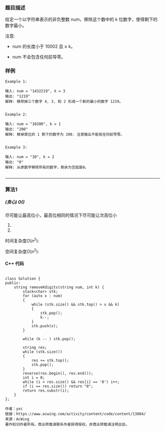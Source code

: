 ### 题目描述

给定一个以字符串表示的非负整数 num，移除这个数中的 k 位数字，使得剩下的数字最小。

注意:

- num 的长度小于 10002 且 ≥ k。

- num 不会包含任何前导零。


### 样例

```
Example 1:

输入: num = "1432219", k = 3
输出: "1219"
解释: 移除掉三个数字 4, 3, 和 2 形成一个新的最小的数字 1219。


Example 2:

输入: num = "10200", k = 1
输出: "200"
解释: 移掉首位的 1 剩下的数字为 200. 注意输出不能有任何前导零。


Example 3:

输入: num = "10", k = 2
输出: "0"
解释: 从原数字移除所有的数字，剩余为空就是0。


```


----------

### 算法1
##### (贪心) $O()$

尽可能让最高位小，最高位相同的情况下尽可能让次高位小

1.
2.


时间复杂度$O(n^2)$:

空间复杂度$O(n^2)$:



#### C++ 代码
```

class Solution {
public:
    string removeKdigits(string num, int k) {
        stack<char> stk;
        for (auto x : num)
        {
            while (stk.size() && stk.top() > x && k)
            {
                stk.pop();
                k--;
            }
            stk.push(x);
        }

        while (k -- ) stk.pop();

        string res;
        while (stk.size())
        {
            res += stk.top();
            stk.pop();
        }
        reverse(res.begin(), res.end());
        int i = 0;
        while (i < res.size() && res[i] == '0') i++;
        if (i == res.size()) return "0";
        return res.substr(i);
    }
};

作者：yxc
链接：https://www.acwing.com/activity/content/code/content/13004/
来源：AcWing
著作权归作者所有。商业转载请联系作者获得授权，非商业转载请注明出处。




```


